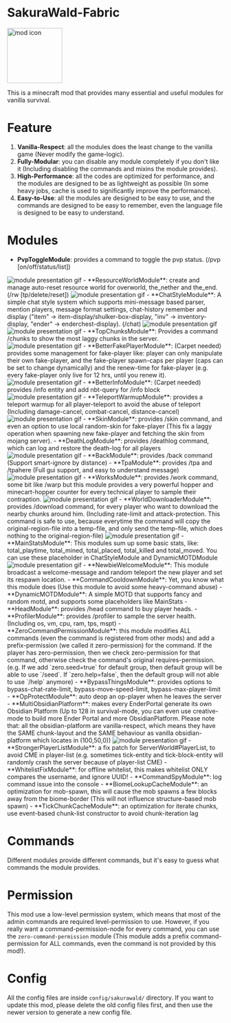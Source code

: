 # SakuraWald-Fabric
<img src="https://github.com/SakuraWald/sakurawald-fabric/raw/master/src/main/resources/assets/sakurawald/icon.png" width="128" alt="mod icon">

This is a minecraft mod that provides many essential and useful modules for vanilla survival.

# Feature
1. **Vanilla-Respect**: all the modules does the least change to the vanilla game (Never modify the game-logic).
2. **Fully-Modular**: you can disable any module completely if you don't like it (Including disabling the commands and
   mixins the module provides).
3. **High-Performance**: all the codes are optimized for performance, and the modules are designed to be as lightweight as
   possible (In some heavy jobs, cache is used to significantly improve the performance).
4. **Easy-to-Use**: all the modules are designed to be easy to use, and the commands are designed to be easy to remember, even the language file is designed to be easy to understand.

# Modules
- **PvpToggleModule**: provides a command to toggle the pvp status. (/pvp [on/off/status/list])
<img src="https://github.com/SakuraWald/sakurawald-fabric/raw/master/.github/images/pvp-toggle.gif" alt="module presentation gif">
- **ResourceWorldModule**: create and manage auto-reset resource world for overworld, the_nether and the_end.  (/rw [tp/delete/reset])
<img src="https://github.com/SakuraWald/sakurawald-fabric/raw/master/.github/images/resource-world.gif" alt="module presentation gif">
- **ChatStyleModule**: A simple chat style system which supports mini-message based parser, mention players, message format settings, chat-history remember and display ("item" -> item-display/shulker-box-display, "inv" -> inventory-display, "ender" -> enderchest-display). (/chat)
<img src="https://github.com/SakuraWald/sakurawald-fabric/raw/master/.github/images/chat-style.gif" alt="module presentation gif">
<img src="https://github.com/SakuraWald/sakurawald-fabric/raw/master/.github/images/display.gif" alt="module presentation gif">
- **TopChunksModule**: Provides a command /chunks to show the most laggy chunks in the server.
<img src="https://github.com/SakuraWald/sakurawald-fabric/raw/master/.github/images/top-chunks.gif" alt="module presentation gif">
- **BetterFakePlayerModule**: (Carpet needed) provides some management for fake-player like: player can only manipulate their own fake-player, and the fake-player spawn-caps per player (caps can be set to change dynamically) and the renew-time for fake-player (e.g. every fake-player only live for 12 hrs, until you renew it).
<img src="https://github.com/SakuraWald/sakurawald-fabric/raw/master/.github/images/better-fake-player.gif" alt="module presentation gif">
- **BetterInfoModule**: (Carpet needed) provides /info entity and add nbt-query for /info block
<img src="https://github.com/SakuraWald/sakurawald-fabric/raw/master/.github/images/better-info.gif" alt="module presentation gif">
- **TeleportWarmupModule**: provides a teleport warmup for all player-teleport to avoid the abuse of teleport (Including damage-cancel, combat-cancel, distance-cancel)
<img src="https://github.com/SakuraWald/sakurawald-fabric/raw/master/.github/images/teleport-warmup.gif" alt="module presentation gif">
- **SkinModule**: provides /skin command, and even an option to use local random-skin for fake-player (This fix a laggy operation when spawning new fake-player and fetching the skin from mojang server).
- **DeathLogModule**: provides /deathlog command, which can log and restore the death-log for all players 
<img src="https://github.com/SakuraWald/sakurawald-fabric/raw/master/.github/images/death-log.gif" alt="module presentation gif">
- **BackModule**: provides /back command (Support smart-ignore by distance)
- **TpaModule**: provides /tpa and /tpahere (Full gui support, and easy to understand message)
<img src="https://github.com/SakuraWald/sakurawald-fabric/raw/master/.github/images/tpa.gif" alt="module presentation gif">
- **WorksModule**: provides /work command, some bit like /warp but this module provides a very powerful hopper and minecart-hopper counter for every technical player to sample their contraption.
<img src="https://github.com/SakuraWald/sakurawald-fabric/raw/master/.github/images/works.gif" alt="module presentation gif">
- **WorldDownloaderModule**: provides /download command, for every player who want to download the nearby chunks around him. (Including rate-limit and attack-protection. This command is safe to use, because everytime the command will copy the original-region-file into a temp-file, and only send the temp-file, which does nothing to the original-region-file)
<img src="https://github.com/SakuraWald/sakurawald-fabric/raw/master/.github/images/download.gif" alt="module presentation gif">
- **MainStatsModule**: This modules sum up some basic stats, like: total_playtime, total_mined, total_placed, total_killed and total_moved. You can use these placeholder in ChatStyleModule and DynamicMOTDModule
<img src="https://github.com/SakuraWald/sakurawald-fabric/raw/master/.github/images/main-stats.gif" alt="module presentation gif">
- **NewbieWelcomeModule**: This module broadcast a welcome-message and random teleport the new player and set its respawn location.
- **CommandCooldownModule**: Yet, you know what this module does (Use this module to avoid some heavy-command abuse)
- **DynamicMOTDModule**: A simple MOTD that supports fancy and random motd, and supports some placeholders like MainStats
- **HeadModule**: provides /head command to buy player heads.
- **ProfilerModule**: provides /profiler to sample the server health. (Including os, vm, cpu, ram, tps, mspt)
- **ZeroCommandPermissionModule**: this module modifies ALL commands (even the command is registered from other mods) and add a prefix-permission (we called it zero-permission) for the command. If the player has zero-permission, then we check zero-permission for that command, otherwise check the command's original requires-permission. (e.g. If we add `zero.seed=true` for default group, then default group will be able to use `/seed`. If `zero.help=false`, then the default group will not able to use `/help` anymore)
- **BypassThingsModule**: provides options to bypass-chat-rate-limit, bypass-move-speed-limit, bypass-max-player-limit
- **OpProtectModule**: auto deop an op-player when he leaves the server
- **MultiObsidianPlatform**: makes every EnderPortal generate its own Obsidian Platform (Up to 128 in survival-mode, you can even use creative-mode to build more Ender Portal and more ObsidianPlatform. Please note that: all the obsidian-platform are vanilla-respect, which means they have the SAME chunk-layout and the SAME behaviour as vanilla obsidian-platform which locates in (100,50,0))
<img src="https://github.com/SakuraWald/sakurawald-fabric/raw/master/.github/images/multi-obsidian-platform.gif" alt="module presentation gif">
- **StrongerPlayerListModule**: a fix patch for ServerWorld#PlayerList, to avoid CME in player-list (e.g. sometimes tick-entity and tick-block-entity will randomly crash the server because of player-list CME)
- **WhitelistFixModule**: for offline whitelist, this makes whitelist ONLY compares the username, and ignore UUID!
- **CommandSpyModule**: log command issue into the console
- **BiomeLookupCacheModule**: an optimization for mob-spawn, this will cause the mob spawns a few blocks away from the biome-border (This will not influence structure-based mob spawn)
- **TickChunkCacheModule**: an optimization for iterate chunks, use event-based chunk-list constructor to avoid chunk-iteration lag

# Commands
Different modules provide different commands, but it's easy to guess what commands the module provides.

# Permission
This mod use a low-level permission system, which means that most of the admin commands are required level-permission to use. However, if you really want a command-permission-node for every command, you can use the `zero-command-permission` module (This module adds a prefix command-permission for ALL commands, even the command is not provided by this mod!).

# Config
All the config files are inside `config/sakurawald/` directory.
If you want to update this mod, please delete the old config files first, and then use the newer version to generate a new config file.